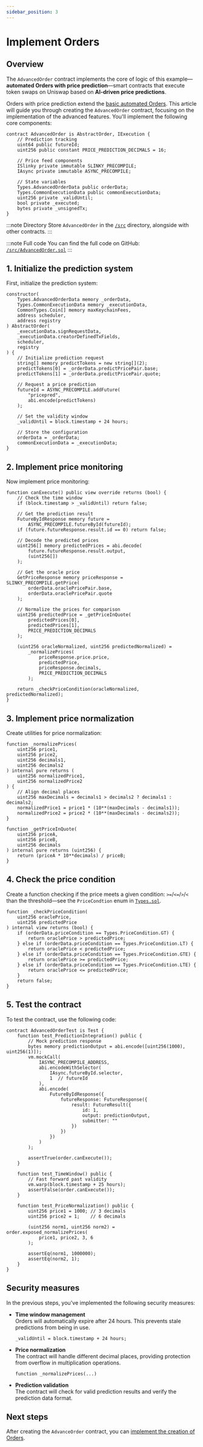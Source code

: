 ```yaml
---
sidebar_position: 3
---
```


# Implement Orders

## Overview

The `AdvancedOrder` contract implements the core of logic of this example—**automated Orders with price prediction**—smart contracts that execute token swaps on Uniswap based on **AI-driven price predictions**.

Orders with price prediction extend the [basic automated Orders](../implement-automated-orders/implement-orders). This article will guide you through creating the `AdvancedOrder` contract, focusing on the implementation of the advanced features. You'll implement the following core components:

```solidity
contract AdvancedOrder is AbstractOrder, IExecution {
    // Prediction tracking
    uint64 public futureId;
    uint256 public constant PRICE_PREDICTION_DECIMALS = 16;
    
    // Price feed components
    ISlinky private immutable SLINKY_PRECOMPILE;
    IAsync private immutable ASYNC_PRECOMPILE;
    
    // State variables
    Types.AdvancedOrderData public orderData;
    Types.CommonExecutionData public commonExecutionData;
    uint256 private _validUntil;
    bool private _executed;
    bytes private _unsignedTx;
}
```

:::note Directory
Store `AdvancedOrder` in the [`/src`](https://github.com/warden-protocol/wardenprotocol/blob/main/solidity/orders/src) directory, alongside with other contracts.
:::

:::note Full code
You can find the full code on GitHub: [`/src/AdvancedOrder.sol`](https://github.com/warden-protocol/wardenprotocol/blob/main/solidity/orders/src/AdvancedOrder.sol)
:::

## 1. Initialize the prediction system

First, initialize the prediction system:

```solidity title="/src/AdvancedOrder.sol"
constructor(
    Types.AdvancedOrderData memory _orderData,
    Types.CommonExecutionData memory _executionData,
    CommonTypes.Coin[] memory maxKeychainFees,
    address scheduler,
    address registry
) AbstractOrder(
    _executionData.signRequestData,
    _executionData.creatorDefinedTxFields,
    scheduler,
    registry
) {
    // Initialize prediction request
    string[] memory predictTokens = new string[](2);
    predictTokens[0] = _orderData.predictPricePair.base;
    predictTokens[1] = _orderData.predictPricePair.quote;
    
    // Request a price prediction
    futureId = ASYNC_PRECOMPILE.addFuture(
        "pricepred", 
        abi.encode(predictTokens)
    );
    
    // Set the validity window
    _validUntil = block.timestamp + 24 hours;
    
    // Store the configuration
    orderData = _orderData;
    commonExecutionData = _executionData;
}
```

## 2. Implement price monitoring

Now implement price monitoring:

```solidity title="/src/AdvancedOrder.sol"
function canExecute() public view override returns (bool) {
    // Check the time window
    if (block.timestamp > _validUntil) return false;

    // Get the prediction result
    FutureByIdResponse memory future = 
        ASYNC_PRECOMPILE.futureById(futureId);
    if (future.futureResponse.result.id == 0) return false;

    // Decode the predicted prices
    uint256[] memory predictedPrices = abi.decode(
        future.futureResponse.result.output, 
        (uint256[])
    );
    
    // Get the oracle price
    GetPriceResponse memory priceResponse = SLINKY_PRECOMPILE.getPrice(
        orderData.oraclePricePair.base,
        orderData.oraclePricePair.quote
    );

    // Normalize the prices for comparison
    uint256 predictedPrice = _getPriceInQuote(
        predictedPrices[0],
        predictedPrices[1],
        PRICE_PREDICTION_DECIMALS
    );
    
    (uint256 oracleNormalized, uint256 predictedNormalized) = 
        _normalizePrices(
            priceResponse.price.price,
            predictedPrice,
            priceResponse.decimals,
            PRICE_PREDICTION_DECIMALS
        );

    return _checkPriceCondition(oracleNormalized, predictedNormalized);
}
```

## 3. Implement price normalization

Create utilities for price normalization:

```solidity title="/src/AdvancedOrder.sol"
function _normalizePrices(
    uint256 price1,
    uint256 price2,
    uint256 decimals1,
    uint256 decimals2
) internal pure returns (
    uint256 normalizedPrice1,
    uint256 normalizedPrice2
) {
    // Align decimal places
    uint256 maxDecimals = decimals1 > decimals2 ? decimals1 : decimals2;
    normalizedPrice1 = price1 * (10**(maxDecimals - decimals1));
    normalizedPrice2 = price2 * (10**(maxDecimals - decimals2));
}

function _getPriceInQuote(
    uint256 priceA,
    uint256 priceB,
    uint256 decimals
) internal pure returns (uint256) {
    return (priceA * 10**decimals) / priceB;
}
```

## 4. Check the price condition

Create a function checking if the price meets a given condition: `>=`/`<=`/`>`/`<` than the threshold—see the `PriceCondtion` enum in [`Types.sol`](../build-the-infrastructure-for-orders/create-helpers-and-utils#1-define-data-structures).

```solidity title="/src/AdvancedOrder.sol"
function _checkPriceCondition(
    uint256 oraclePrice,
    uint256 predictedPrice
) internal view returns (bool) {
    if (orderData.priceCondition == Types.PriceCondition.GT) {
        return oraclePrice > predictedPrice;
    } else if (orderData.priceCondition == Types.PriceCondition.LT) {
        return oraclePrice < predictedPrice;
    } else if (orderData.priceCondition == Types.PriceCondition.GTE) {
        return oraclePrice >= predictedPrice;
    } else if (orderData.priceCondition == Types.PriceCondition.LTE) {
        return oraclePrice <= predictedPrice;
    }
    return false;
}
```

## 5. Test the contract

To test the contract, use the following code:

```solidity
contract AdvancedOrderTest is Test {
    function test_PredictionIntegration() public {
        // Mock prediction response
        bytes memory predictionOutput = abi.encode([uint256(1000), uint256(1)]);
        vm.mockCall(
            IASYNC_PRECOMPILE_ADDRESS,
            abi.encodeWithSelector(
                IAsync.futureById.selector,
                1  // futureId
            ),
            abi.encode(
                FutureByIdResponse({
                    futureResponse: FutureResponse({
                        result: FutureResult({
                            id: 1,
                            output: predictionOutput,
                            submitter: ""
                        })
                    })
                })
            )
        );

        assertTrue(order.canExecute());
    }

    function test_TimeWindow() public {
        // Fast forward past validity
        vm.warp(block.timestamp + 25 hours);
        assertFalse(order.canExecute());
    }

    function test_PriceNormalization() public {
        uint256 price1 = 1000; // 3 decimals
        uint256 price2 = 1;    // 6 decimals
        
        (uint256 norm1, uint256 norm2) = order.exposed_normalizePrices(
            price1, price2, 3, 6
        );
        
        assertEq(norm1, 1000000);
        assertEq(norm2, 1);
    }
}
```

## Security measures

In the previous steps, you've implemented the following security measures:

- **Time window management**  
  Orders will automatically expire after 24 hours. This prevents stale predictions from being in use.
  ```
  _validUntil = block.timestamp + 24 hours;
  ```
- **Price normalization**  
  The contract will handle different decimal places, providing protection from overflow in multiplication operations.
  ```
  function _normalizePrices(...)
  ```
- **Prediction validation**  
  The contract will check for valid prediction results and verify the prediction data format.

## Next steps

After creating the `AdvanceOrder` contract, you can [implement the creation of Orders](implement-the-creation-of-orders).
